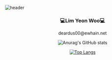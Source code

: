 ![header](https://capsule-render.vercel.app/api?type=waving&color=b8d4e0&height=300&section=header&text=Hi%20there%20👋&fontSize=40&fontColor=ffffff)

<div align = "center">
  <h3>💻Lim Yeon Woo💻</h3>
  deardus00@ewhain.net 

  ![Anurag's GitHub stats](https://github-readme-stats.vercel.app/api?username=Lim-YeonWoo&show_icons=true&theme=rose_pine)

  [![Top Langs](https://github-readme-stats.vercel.app/api/top-langs/?username=Lim-YeonWoo&layout=compact)](https://github.com/Lim-YeonWoo/github-readme-stats)

</div>

